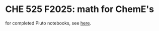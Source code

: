 # CHE 525 F2025: math for ChemE's

for completed Pluto notebooks, see [here](https://simonensemble.github.io/math_for_ChemEs/).
